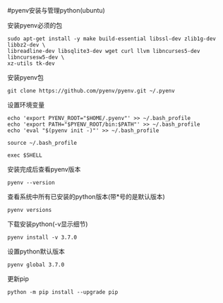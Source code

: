 #pyenv安装与管理python(ubuntu)

安装pyenv必须的包
```ubuntu
sudo apt-get install -y make build-essential libssl-dev zlib1g-dev libbz2-dev \
libreadline-dev libsqlite3-dev wget curl llvm libncurses5-dev libncursesw5-dev \
xz-utils tk-dev
```

安装pyenv包
```
git clone https://github.com/pyenv/pyenv.git ~/.pyenv
```

设置环境变量
```
echo 'export PYENV_ROOT="$HOME/.pyenv"' >> ~/.bash_profile
echo 'export PATH="$PYENV_ROOT/bin:$PATH"' >> ~/.bash_profile
echo 'eval "$(pyenv init -)"' >> ~/.bash_profile

source ~/.bash_profile

exec $SHELL
```

安装完成后查看pyenv版本
```
pyenv --version
```

查看系统中所有已安装的python版本(带\*号的是默认版本)
```
pyenv versions
```

下载安装python(-v显示细节)
```
pyenv install -v 3.7.0

```

设置python默认版本
```
pyenv global 3.7.0
```

更新pip
```
python -m pip install --upgrade pip
```